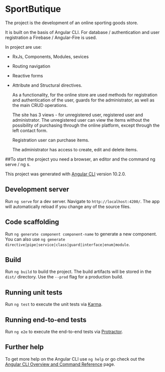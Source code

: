   # SportButique

  The project is the development of an online sporting goods store.
  
  It is built on the basis of Angular CLI.
  For database / authentication and user registration a Firebase / Angular-Fire is used.

  In project are use:

- RxJs, Components, Modules, sevices
- Routing navigation
- Reactive forms
- Attribute and Structural directives.


    As a functionality, for the online store are used methods for registration and authentication of the user, 
    guards for the administrator, 
    as well as the main CRUD operations.

    The site has 3 views - for unregistered user, registered user and administrator.
    The unregistered user can view the items without the possibility of purchasing through the online platform, except through the left contact     form.

    Registration user can purchase items.
    
    The administrator has access to create, edit and delete items.

##To start the project you need a browser, an editor and the command ng serve / ng s.





This project was generated with [Angular CLI](https://github.com/angular/angular-cli) version 10.2.0.

## Development server

Run `ng serve` for a dev server. Navigate to `http://localhost:4200/`. The app will automatically reload if you change any of the source files.

## Code scaffolding

Run `ng generate component component-name` to generate a new component. You can also use `ng generate directive|pipe|service|class|guard|interface|enum|module`.

## Build

Run `ng build` to build the project. The build artifacts will be stored in the `dist/` directory. Use the `--prod` flag for a production build.

## Running unit tests

Run `ng test` to execute the unit tests via [Karma](https://karma-runner.github.io).

## Running end-to-end tests

Run `ng e2e` to execute the end-to-end tests via [Protractor](http://www.protractortest.org/).

## Further help

To get more help on the Angular CLI use `ng help` or go check out the [Angular CLI Overview and Command Reference](https://angular.io/cli) page.
